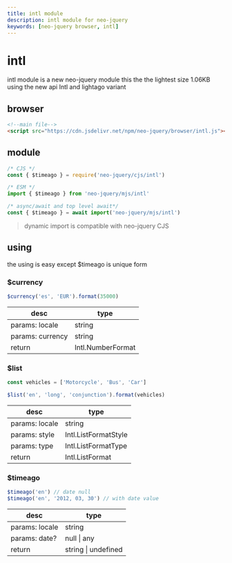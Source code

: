 ```yaml
---
title: intl module
description: intl module for neo-jquery
keywords: [neo-jquery browser, intl]
---
```


# intl

intl module is a new neo-jquery module this the the lightest size 1.06KB using the new api Intl and lightago variant

## browser

``` html
<!--main file-->
<script src="https://cdn.jsdelivr.net/npm/neo-jquery/browser/intl.js"></script>
```

## module

``` js
/* CJS */
const { $timeago } = require('neo-jquery/cjs/intl')

/* ESM */
import { $timeago } from 'neo-jquery/mjs/intl'

/* async/await and top level await*/
const { $timeago } = await import('neo-jquery/mjs/intl')
```

> dynamic import is compatible with neo-jquery CJS

## using

the using is easy except $timeago is unique form

### $currency

``` js
$currency('es', 'EUR').format(35000)
```

| desc | type |
| ----------- | ----------- |
| params: locale | string |
| params: currency | string |
| return | Intl.NumberFormat |

### $list

``` js
const vehicles = ['Motorcycle', 'Bus', 'Car']

$list('en', 'long', 'conjunction').format(vehicles)
```

| desc | type |
| ----------- | ----------- |
| params: locale | string |
| params: style | Intl.ListFormatStyle |
| params: type | Intl.ListFormatType |
| return | Intl.ListFormat |

### $timeago

``` js
$timeago('en') // date null
$timeago('en', '2012, 03, 30') // with date value
```

| desc | type |
| ----------- | ----------- |
| params: locale | string |
| params: date? | null &#124; any |
| return | string &#124; undefined |